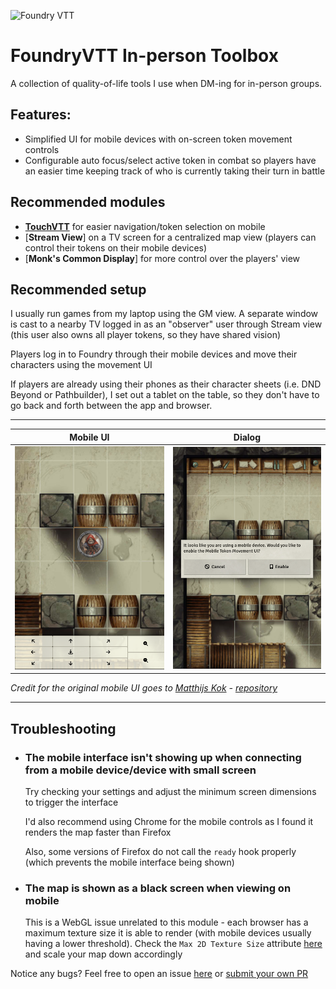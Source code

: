 ![Foundry VTT](https://img.shields.io/badge/Foundry-Version11-informational)

# FoundryVTT In-person Toolbox

A collection of quality-of-life tools I use when DM-ing for in-person groups.

## Features:
- Simplified UI for mobile devices with on-screen token movement controls 
- Configurable auto focus/select active token in combat so players have an easier time keeping track of who is currently taking their turn in battle

## Recommended modules
- [**TouchVTT**](https://foundryvtt.com/packages/touch-vtt) for easier navigation/token selection on mobile
- [**Stream View**] on a TV screen for a centralized map view (players can control their tokens on their mobile devices)
- [**Monk's Common Display**] for more control over the players' view

## Recommended setup
I usually run games from my laptop using the GM view. A separate window is cast to a nearby TV logged in as an "observer" user through Stream view (this user also owns all player tokens, so they have shared vision)

Players log in to Foundry through their mobile devices and move their characters using the movement UI

If players are already using their phones as their character sheets (i.e. DND Beyond or Pathbuilder), 
I set out a tablet on the table, so they don't have to go back and forth between the app and browser.


---

|             Mobile UI              |                         Dialog                         |
|:----------------------------------:|:------------------------------------------------------:|
| ![mobile UI](assets/mobile_ui.png) | ![confirmation dialog](assets/confirmation_dialog.png) |

_Credit for the original mobile UI goes to [Matthijs Kok](https://gitlab.com/MatthijsKok) - [repository](https://gitlab.com/MatthijsKok/mobile-token-movement)_

---

## Troubleshooting

- ### The mobile interface isn't showing up when connecting from a mobile device/device with small screen
  Try checking your settings and adjust the minimum screen dimensions to trigger the interface
  
  I'd also recommend using Chrome for the mobile controls as I found it renders the map faster than Firefox
  
  Also, some versions of Firefox do not call the `ready` hook properly (which prevents the mobile interface being shown)

- ### The map is shown as a black screen when viewing on mobile
  This is a WebGL issue unrelated to this module - each browser has a maximum texture size it is able to render (with mobile devices usually having a lower threshold). 
  Check the `Max 2D Texture Size` attribute [here](https://alteredqualia.com/tmp/webgl-maxparams-test/) and scale your map down accordingly


Notice any bugs? Feel free to open an issue [here](https://github.com/NicolasAssouline/mobile-token-movement/issues/new/choose) 
or [submit your own PR](https://github.com/NicolasAssouline/mobile-token-movement/compare)


